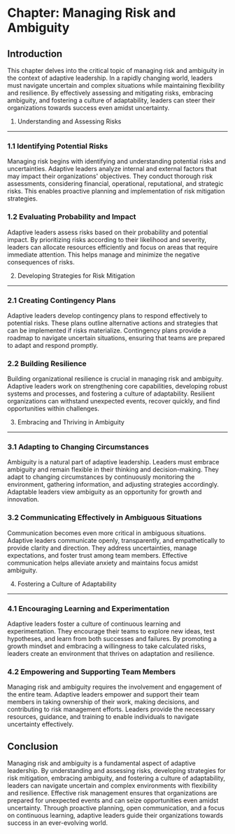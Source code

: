 Chapter: Managing Risk and Ambiguity
====================================

Introduction
------------

This chapter delves into the critical topic of managing risk and ambiguity in the context of adaptive leadership. In a rapidly changing world, leaders must navigate uncertain and complex situations while maintaining flexibility and resilience. By effectively assessing and mitigating risks, embracing ambiguity, and fostering a culture of adaptability, leaders can steer their organizations towards success even amidst uncertainty.

1. Understanding and Assessing Risks
------------------------------------

### 1.1 Identifying Potential Risks

Managing risk begins with identifying and understanding potential risks and uncertainties. Adaptive leaders analyze internal and external factors that may impact their organizations' objectives. They conduct thorough risk assessments, considering financial, operational, reputational, and strategic risks. This enables proactive planning and implementation of risk mitigation strategies.

### 1.2 Evaluating Probability and Impact

Adaptive leaders assess risks based on their probability and potential impact. By prioritizing risks according to their likelihood and severity, leaders can allocate resources efficiently and focus on areas that require immediate attention. This helps manage and minimize the negative consequences of risks.

2. Developing Strategies for Risk Mitigation
--------------------------------------------

### 2.1 Creating Contingency Plans

Adaptive leaders develop contingency plans to respond effectively to potential risks. These plans outline alternative actions and strategies that can be implemented if risks materialize. Contingency plans provide a roadmap to navigate uncertain situations, ensuring that teams are prepared to adapt and respond promptly.

### 2.2 Building Resilience

Building organizational resilience is crucial in managing risk and ambiguity. Adaptive leaders work on strengthening core capabilities, developing robust systems and processes, and fostering a culture of adaptability. Resilient organizations can withstand unexpected events, recover quickly, and find opportunities within challenges.

3. Embracing and Thriving in Ambiguity
--------------------------------------

### 3.1 Adapting to Changing Circumstances

Ambiguity is a natural part of adaptive leadership. Leaders must embrace ambiguity and remain flexible in their thinking and decision-making. They adapt to changing circumstances by continuously monitoring the environment, gathering information, and adjusting strategies accordingly. Adaptable leaders view ambiguity as an opportunity for growth and innovation.

### 3.2 Communicating Effectively in Ambiguous Situations

Communication becomes even more critical in ambiguous situations. Adaptive leaders communicate openly, transparently, and empathetically to provide clarity and direction. They address uncertainties, manage expectations, and foster trust among team members. Effective communication helps alleviate anxiety and maintains focus amidst ambiguity.

4. Fostering a Culture of Adaptability
--------------------------------------

### 4.1 Encouraging Learning and Experimentation

Adaptive leaders foster a culture of continuous learning and experimentation. They encourage their teams to explore new ideas, test hypotheses, and learn from both successes and failures. By promoting a growth mindset and embracing a willingness to take calculated risks, leaders create an environment that thrives on adaptation and resilience.

### 4.2 Empowering and Supporting Team Members

Managing risk and ambiguity requires the involvement and engagement of the entire team. Adaptive leaders empower and support their team members in taking ownership of their work, making decisions, and contributing to risk management efforts. Leaders provide the necessary resources, guidance, and training to enable individuals to navigate uncertainty effectively.

Conclusion
----------

Managing risk and ambiguity is a fundamental aspect of adaptive leadership. By understanding and assessing risks, developing strategies for risk mitigation, embracing ambiguity, and fostering a culture of adaptability, leaders can navigate uncertain and complex environments with flexibility and resilience. Effective risk management ensures that organizations are prepared for unexpected events and can seize opportunities even amidst uncertainty. Through proactive planning, open communication, and a focus on continuous learning, adaptive leaders guide their organizations towards success in an ever-evolving world.
